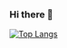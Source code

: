 ### Hi there 👋

[![Top Langs](https://github-readme-stats.vercel.app/api/top-langs/?username=yuliaFl)](https://github.com/anuraghazra/github-readme-stats)
